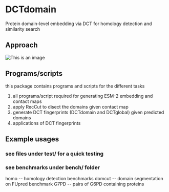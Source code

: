 # DCTdomain
Protein domain-level embedding via DCT for homology detection and similarity search

## Approach
![This is an image](https://github.com/mgtools/DCTdomain/blob/main/misc/DCTdomain-diag.png)

## Programs/scripts
this package contains programs and scripts for the different tasks
1) all programs/script required for generating ESM-2 embedding and contact maps
2) apply RecCut to disect the domains given contact map
3) generate DCT fingerprints (DCTdomain and DCTglobal) given predicted domains
4) applications of DCT fingerprints 

## Example usages
### see files under test/ for a quick testing
### see benchmarks under bench/ folder
homo -- homology detection benchmarks
domcut -- domain segmentation on FUpred benchmark
G7PD -- pairs of G6PD containing proteins

